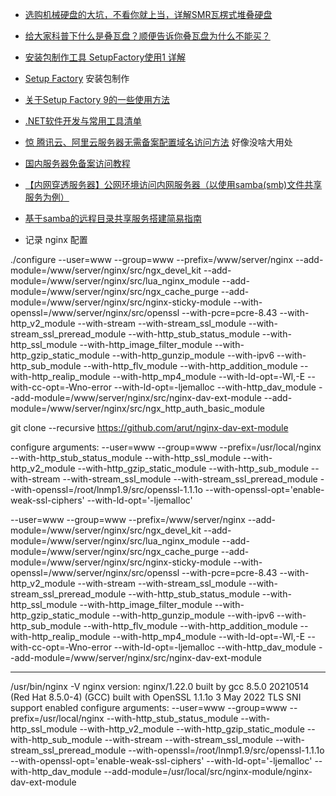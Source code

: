 

- [选购机械硬盘的大坑，不看你就上当，详解SMR瓦楞式堆叠硬盘](https://www.bilibili.com/video/BV1rE411Q71m/?spm_id_from=333.337.search-card.all.click)
- [给大家科普下什么是叠瓦盘？顺便告诉你叠瓦盘为什么不能买？](https://zhuanlan.zhihu.com/p/378639081)


- [安装包制作工具 SetupFactory使用1 详解](https://www.cnblogs.com/SavionZhang/p/4106338.html)
- [Setup Factory](https://www.xitongtiandi.net/soft_wl/28729.html) 安装包制作
- [关于Setup Factory 9的一些使用方法](https://www.cnblogs.com/yply/p/9940017.html)


- [.NET软件开发与常用工具清单](https://www.cnblogs.com/SavionZhang/p/4033288.html)


- [惊 腾讯云、阿里云服务器无需备案配置域名访问方法](https://blog.csdn.net/qq_31628559/article/details/124496869)
好像没啥大用处

- [国内服务器免备案访问教程](https://blog.csdn.net/lmp5023/article/details/114078269)

- [【内网穿透服务器】公网环境访问内网服务器（以使用samba(smb)文件共享服务为例）](https://blog.csdn.net/deng_xj/article/details/88971573)
- [基于samba的远程目录共享服务搭建简易指南](https://blog.csdn.net/lczdk/article/details/114639097)


- 记录 nginx 配置



./configure --user=www --group=www --prefix=/www/server/nginx --add-module=/www/server/nginx/src/ngx_devel_kit --add-module=/www/server/nginx/src/lua_nginx_module --add-module=/www/server/nginx/src/ngx_cache_purge --add-module=/www/server/nginx/src/nginx-sticky-module --with-openssl=/www/server/nginx/src/openssl --with-pcre=pcre-8.43 --with-http_v2_module --with-stream --with-stream_ssl_module --with-stream_ssl_preread_module --with-http_stub_status_module --with-http_ssl_module --with-http_image_filter_module --with-http_gzip_static_module --with-http_gunzip_module --with-ipv6 --with-http_sub_module --with-http_flv_module --with-http_addition_module --with-http_realip_module --with-http_mp4_module --with-ld-opt=-Wl,-E --with-cc-opt=-Wno-error --with-ld-opt=-ljemalloc --with-http_dav_module --add-module=/www/server/nginx/src/nginx-dav-ext-module --add-module=/www/server/nginx/src/ngx_http_auth_basic_module

git clone --recursive https://github.com/arut/nginx-dav-ext-module

configure arguments: --user=www --group=www --prefix=/usr/local/nginx --with-http_stub_status_module --with-http_ssl_module --with-http_v2_module --with-http_gzip_static_module --with-http_sub_module --with-stream --with-stream_ssl_module --with-stream_ssl_preread_module --with-openssl=/root/lnmp1.9/src/openssl-1.1.1o --with-openssl-opt='enable-weak-ssl-ciphers' --with-ld-opt='-ljemalloc'


--user=www --group=www --prefix=/www/server/nginx --add-module=/www/server/nginx/src/ngx_devel_kit --add-module=/www/server/nginx/src/lua_nginx_module --add-module=/www/server/nginx/src/ngx_cache_purge --add-module=/www/server/nginx/src/nginx-sticky-module --with-openssl=/www/server/nginx/src/openssl --with-pcre=pcre-8.43 --with-http_v2_module --with-stream --with-stream_ssl_module --with-stream_ssl_preread_module --with-http_stub_status_module --with-http_ssl_module --with-http_image_filter_module --with-http_gzip_static_module --with-http_gunzip_module --with-ipv6 --with-http_sub_module --with-http_flv_module --with-http_addition_module --with-http_realip_module --with-http_mp4_module --with-ld-opt=-Wl,-E --with-cc-opt=-Wno-error --with-ld-opt=-ljemalloc --with-http_dav_module --add-module=/www/server/nginx/src/nginx-dav-ext-module



------------------

/usr/bin/nginx -V
nginx version: nginx/1.22.0
built by gcc 8.5.0 20210514 (Red Hat 8.5.0-4) (GCC)
built with OpenSSL 1.1.1o  3 May 2022
TLS SNI support enabled
configure arguments: --user=www --group=www --prefix=/usr/local/nginx --with-http_stub_status_module --with-http_ssl_module --with-http_v2_module --with-http_gzip_static_module --with-http_sub_module --with-stream --with-stream_ssl_module --with-stream_ssl_preread_module --with-openssl=/root/lnmp1.9/src/openssl-1.1.1o --with-openssl-opt='enable-weak-ssl-ciphers' --with-ld-opt='-ljemalloc' --with-http_dav_module --add-module=/usr/local/src/nginx-module/nginx-dav-ext-module
